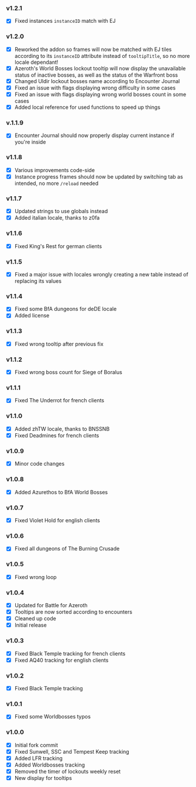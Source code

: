 ### v1.2.1
- [x] Fixed instances ``instanceID`` match with EJ

### v1.2.0
- [x] Reworked the addon so frames will now be matched with EJ tiles according to its ``instanceID`` attribute instead of ``tooltipTitle``, so no more locale dependant!
- [x] Azeroth's World Bosses lockout tooltip will now display the unavailable status of inactive bosses, as well as the status of the Warfront boss
- [x] Changed Uldir lockout bosses name according to Encounter Journal
- [x] Fixed an issue with flags displaying wrong difficulty in some cases
- [x] Fixed an issue with flags displaying wrong world bosses count in some cases
- [x] Added local reference for used functions to speed up things

### v.1.1.9
- [x] Encounter Journal should now properly display current instance if you're inside

### v1.1.8
- [x] Various improvements code-side
- [x] Instance progress frames should now be updated by switching tab as intended, no more ``/reload`` needed

### v1.1.7
- [x] Updated strings to use globals instead
- [x] Added italian locale, thanks to z0fa

### v1.1.6
- [x] Fixed King's Rest for german clients

### v1.1.5
- [x] Fixed a major issue with locales wrongly creating a new table instead of replacing its values

### v1.1.4
- [x] Fixed some BfA dungeons for deDE locale
- [x] Added license

### v1.1.3
- [x] Fixed wrong tooltip after previous fix

### v1.1.2
- [x] Fixed wrong boss count for Siege of Boralus

### v1.1.1
- [x] Fixed The Underrot for french clients

### v1.1.0
- [x] Added zhTW locale, thanks to BNSSNB
- [x] Fixed Deadmines for french clients

### v1.0.9
- [x] Minor code changes

### v1.0.8
- [x] Added Azurethos to BfA World Bosses

### v1.0.7
- [x] Fixed Violet Hold for english clients

### v1.0.6
- [x] Fixed all dungeons of The Burning Crusade

### v1.0.5
- [x] Fixed wrong loop

### v1.0.4
- [x] Updated for Battle for Azeroth
- [x] Tooltips are now sorted according to encounters
- [x] Cleaned up code
- [x] Initial release

### v1.0.3
- [x] Fixed Black Temple tracking for french clients
- [x] Fixed AQ40 tracking for english clients

### v1.0.2
- [x] Fixed Black Temple tracking

### v1.0.1
- [x] Fixed some Worldbosses typos

### v1.0.0
- [x] Initial fork commit
- [x] Fixed Sunwell, SSC and Tempest Keep tracking
- [x] Added LFR tracking
- [x] Added Worldbosses tracking
- [x] Removed the timer of lockouts weekly reset
- [x] New display for tooltips
